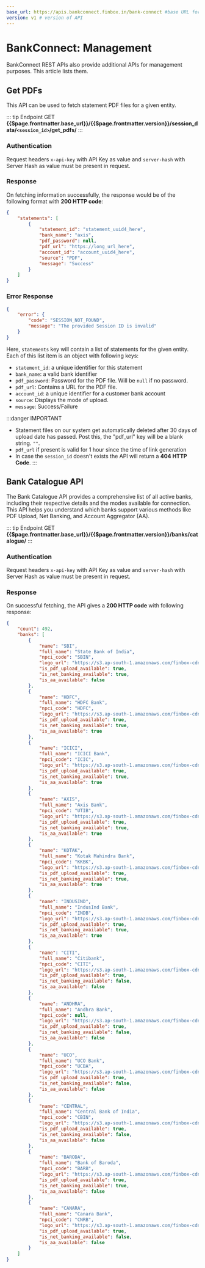 ```yaml
---
base_url: https://apis.bankconnect.finbox.in/bank-connect #base URL for the API
version: v1 # version of API
---
```



# BankConnect: Management

BankConnect REST APIs also provide additional APIs for management purposes. This article lists them.

## Get PDFs
This API can be used to fetch statement PDF files for a given entity.

::: tip Endpoint
GET **{{$page.frontmatter.base_url}}/{{$page.frontmatter.version}}/session_data/`<session_id>`/get_pdfs/**
:::

### Authentication
Request headers `x-api-key` with API Key as value and `server-hash` with Server Hash as value must be present in request.

### Response
On fetching information successfully, the response would be of the following format with **200 HTTP code**:

```json
{
    "statements": [
        {
            "statement_id": "statement_uuid4_here",
            "bank_name": "axis",
            "pdf_password": null,
            "pdf_url": "https://long_url_here",
            "account_id": "account_uuid4_here",
            "source": "PDF",
            "message": "Success"
        }
    ]
}
```
### Error Response

```json 
{
    "error": {
        "code": "SESSION_NOT_FOUND",
        "message": "The provided Session ID is invalid"
    }
}
```

Here, `statements` key will contain a list of statements for the given entity. Each of this list item is an object with following keys:

- `statement_id`: a unique identifier for this statement
- `bank_name`: a valid bank identifier
- `pdf_password`: Password for the PDF file. Will be `null` if no password.
- `pdf_url`: Contains a URL for the PDF file.
- `account_id`: a unique identifier for a customer bank account
- `source`: Displays the mode of upload.
- `message`: Success/Failure

:::danger IMPORTANT
- Statement files on our system get automatically deleted after 30 days of upload date has passed. Post this, the "pdf_url" key will be a blank string. `""`.
- `pdf_url` if present is valid for 1 hour since the time of link generation
- In case the `session_id` doesn't exists the API will return a **404 HTTP Code**.
:::

## Bank Catalogue API
The Bank Catalogue API provides a comprehensive list of all active banks, including their respective details and the modes available for connection. This API helps you understand which banks support various methods like PDF Upload, Net Banking, and Account Aggregator (AA).

::: tip Endpoint
GET **{{$page.frontmatter.base_url}}/{{$page.frontmatter.version}}/banks/catalogue/**
:::

### Authentication
Request headers `x-api-key` with API Key as value and `server-hash` with Server Hash as value must be present in request.

### Response
On successful fetching, the API gives a **200 HTTP code** with following response:
```json
{
    "count": 492,
    "banks": [
        {
            "name": "SBI",
            "full_name": "State Bank of India",
            "npci_code": "SBIN",
            "logo_url": "https://s3.ap-south-1.amazonaws.com/finbox-cdn/bank_logos/sbi_light.png",
            "is_pdf_upload_available": true,
            "is_net_banking_available": true,
            "is_aa_available": false
        },
        {
            "name": "HDFC",
            "full_name": "HDFC Bank",
            "npci_code": "HDFC",
            "logo_url": "https://s3.ap-south-1.amazonaws.com/finbox-cdn/bank_logos/hdfc_light.png",
            "is_pdf_upload_available": true,
            "is_net_banking_available": true,
            "is_aa_available": true
        },
        {
            "name": "ICICI",
            "full_name": "ICICI Bank",
            "npci_code": "ICIC",
            "logo_url": "https://s3.ap-south-1.amazonaws.com/finbox-cdn/bank_logos/icici_light.png",
            "is_pdf_upload_available": true,
            "is_net_banking_available": true,
            "is_aa_available": true
        },
        {
            "name": "AXIS",
            "full_name": "Axis Bank",
            "npci_code": "UTIB",
            "logo_url": "https://s3.ap-south-1.amazonaws.com/finbox-cdn/bank_logos/axis_light.png",
            "is_pdf_upload_available": true,
            "is_net_banking_available": true,
            "is_aa_available": true
        },
        {
            "name": "KOTAK",
            "full_name": "Kotak Mahindra Bank",
            "npci_code": "KKBK",
            "logo_url": "https://s3.ap-south-1.amazonaws.com/finbox-cdn/bank_logos/kotak_light.png",
            "is_pdf_upload_available": true,
            "is_net_banking_available": true,
            "is_aa_available": true
        },
        {
            "name": "INDUSIND",
            "full_name": "IndusInd Bank",
            "npci_code": "INDB",
            "logo_url": "https://s3.ap-south-1.amazonaws.com/finbox-cdn/bank_logos/indusind_light.png",
            "is_pdf_upload_available": true,
            "is_net_banking_available": true,
            "is_aa_available": true
        },
        {
            "name": "CITI",
            "full_name": "Citibank",
            "npci_code": "CITI",
            "logo_url": "https://s3.ap-south-1.amazonaws.com/finbox-cdn/bank_logos/citi_light.png",
            "is_pdf_upload_available": true,
            "is_net_banking_available": false,
            "is_aa_available": false
        },
        {
            "name": "ANDHRA",
            "full_name": "Andhra Bank",
            "npci_code": null,
            "logo_url": "https://s3.ap-south-1.amazonaws.com/finbox-cdn/bank_logos/andhra_light.png",
            "is_pdf_upload_available": true,
            "is_net_banking_available": false,
            "is_aa_available": false
        },
        {
            "name": "UCO",
            "full_name": "UCO Bank",
            "npci_code": "UCBA",
            "logo_url": "https://s3.ap-south-1.amazonaws.com/finbox-cdn/bank_logos/uco_light.png",
            "is_pdf_upload_available": true,
            "is_net_banking_available": false,
            "is_aa_available": false
        },
        {
            "name": "CENTRAL",
            "full_name": "Central Bank of India",
            "npci_code": "CBIN",
            "logo_url": "https://s3.ap-south-1.amazonaws.com/finbox-cdn/bank_logos/central_light.png",
            "is_pdf_upload_available": true,
            "is_net_banking_available": false,
            "is_aa_available": false
        },
        {
            "name": "BARODA",
            "full_name": "Bank of Baroda",
            "npci_code": "BARB",
            "logo_url": "https://s3.ap-south-1.amazonaws.com/finbox-cdn/bank_logos/baroda_light.png",
            "is_pdf_upload_available": true,
            "is_net_banking_available": true,
            "is_aa_available": false
        },
        {
            "name": "CANARA",
            "full_name": "Canara Bank",
            "npci_code": "CNRB",
            "logo_url": "https://s3.ap-south-1.amazonaws.com/finbox-cdn/bank_logos/canara_light.png",
            "is_pdf_upload_available": true,
            "is_net_banking_available": false,
            "is_aa_available": false
        }
    ]
}
```
